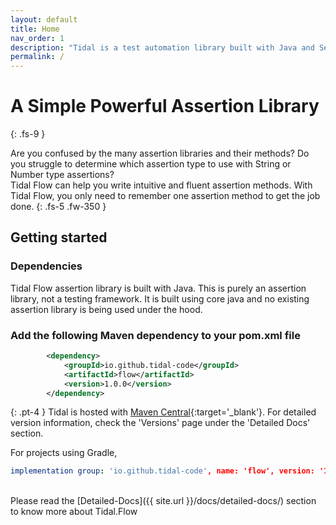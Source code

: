 ```yaml
---
layout: default
title: Home
nav_order: 1
description: "Tidal is a test automation library built with Java and Selenium"
permalink: /
---
```


# A Simple Powerful Assertion Library
{: .fs-9 }

Are you confused by the many assertion libraries and their methods? 
Do you struggle to determine which assertion type to use with String or Number type assertions? <br>
Tidal Flow can help you write intuitive and fluent assertion methods. 
With Tidal Flow, you only need to remember one assertion method to get the job done.
{: .fs-5 .fw-350 }

## Getting started

### Dependencies

Tidal Flow assertion library is built with Java. This is purely an assertion library, not a testing framework. 
It is built using core java and no existing assertion library is being used under the hood. 


### Add the following Maven dependency to your pom.xml file

```xml
        <dependency>
            <groupId>io.github.tidal-code</groupId>
            <artifactId>flow</artifactId>
            <version>1.0.0</version>
        </dependency>
```

{: .pt-4 }
Tidal is hosted with [Maven Central](https://mvnrepository.com/artifact/io.github.tidal-code/flow){:target='_blank'}. For detailed version information, check the 'Versions' page under the 'Detailed Docs' section. 


For projects using Gradle,
```yml
implementation group: 'io.github.tidal-code', name: 'flow', version: '1.0.0'
```

<br>
Please read the [Detailed-Docs]({{ site.url }}/docs/detailed-docs/) section to know more about Tidal.Flow

<!-- ### Contributing

When contributing to this repository, please first discuss the change you wish to make via issue,
email, or any other method with the owners of this repository before making a change. Read more about becoming a contributor in [our GitHub repo](https://github.com/tidal-code/Wave#readme). -->


<!-- #### Thank you to the contributors of Just the Docs!

<ul class="list-style-none">
{% for contributor in site.github.contributors %}
  <li class="d-inline-block mr-1">
     <a href="{{ contributor.html_url }}"><img src="{{ contributor.avatar_url }}" width="32" height="32" alt="{{ contributor.login }}"/></a>
  </li>
{% endfor %}
</ul> -->

<!-- ### Code of Conduct

Just the Docs is committed to fostering a welcoming community.

[View our Code of Conduct](https://github.com/pmarsceill/just-the-docs/tree/master/CODE_OF_CONDUCT.md) on our GitHub repository. -->
